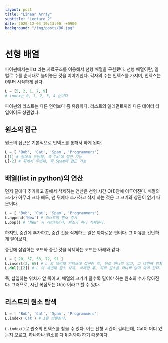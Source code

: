 ```yaml
---
layout: post
title: "Linear Array"
subtitle: "Lecture 2"
date: 2020-12-03 10:13:00 -+0900
background: "/img/posts/06.jpg"
---
```


# 선형 배열

파이썬에서는 list 라는 자료구조를 이용해서 선형 배열을 구현했다. 선형 배열이란, 일렬로 수를 순서대로 늘어놓은 것을 이야기한다. 각자의 수는 인덱스를 가지며, 인덱스는 0부터 시작하게 된다.

```python
L = [5, 2, 1, 7, 9]
# index는 0, 1, 2, 3, 4 순이다
```

파이썬의 리스트는 다른 언어보다 좀 유용하다. 리스트의 엘레먼트끼리 다른 데이터 타입이어도 상관없다.

## 원소의 접근

원소의 접근은 기본적으로 인덱스를 통해서 하게 된다.

```python
L = [ 'Bob', 'Cat', 'Spam', 'Programmers']
L[1] # 앞에서 두번째, 즉 Cat에 접근 가능
L[-2] # 뒤에서 두번째, 즉 Spam에 접근 가능
```

## 배열(list in python)의 연산

먼저 끝에다 추가하고 끝에서 삭제하는 연산은 선형 시간 O(1)안에 이루어진다. 배열의 크기가 아무리 크다 해도, 맨 뒤에다 추가하고 삭제 하는 것은 그 크기와 상관이 없기 때문이다.

```python
L = [ 'Bob', 'Cat', 'Spam', 'Programmers']
L.append('New') # 리스트에 원소 추가
L.pop() # 'New' 가 리턴되면서, 원소가 하나 삭제된다.
```

하지만, 중간에 추가하고, 중간 것을 삭제하는 일은 까다로운 편이다. 그 이유를 간단하게 알아보자.

중간에 삽입하는 코드와 중간 것을 삭제하는 코드는 아래와 같다.

```python
L = [ 20, 37, 58, 72, 91 ]
L.insert(3, 65) # L 의 네번째 인덱스에 접근한 후, 뒤로 하나씩 밀고, 그 네번째 위치에 삽입
L.del(L[2]) # L 의 세번째 원소 삭제. 삭제한 후, 뒤의 원소를 하나씩 당겨 와야 한다.
```

즉, 삽입하는 위치가 앞 쪽이고, 배열의 크기가 클수록 밀어야 하는 원소의 수가 많아진다.
그러므로, 시간 복잡도는 O(n) 이라고 할 수 있다.

## 리스트의 원소 탐색

```python
L = [ 'Bob', 'Cat', 'Spam', 'Programmers']
L.index('Cat') # 1을 반환한다.
```

`L.index()`로 원소의 인덱스를 찾을 수 있다. 이는 선형 시간이 걸리는데, Cat이 어디 있는지 모르고, 하나하나 원소를 다 뒤져봐야 하기 때문이다.
